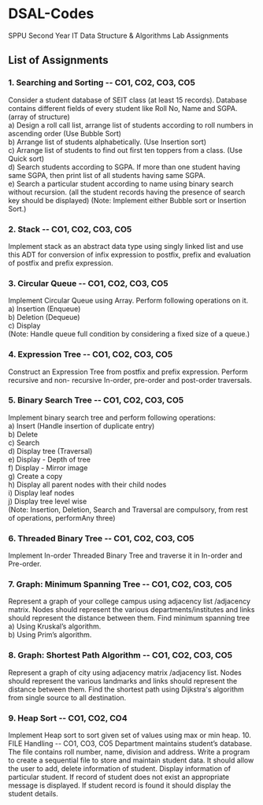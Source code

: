 # DSAL-Codes
SPPU Second Year IT Data Structure & Algorithms Lab Assignments

## List of Assignments
### 1. Searching and Sorting -- CO1, CO2, CO3, CO5 <br>
Consider a student database of SEIT class (at least 15 records). Database contains different fields of every student like Roll No, Name and SGPA.(array of structure)<br>
a) Design a roll call list, arrange list of students according to roll numbers in ascending order (Use Bubble Sort)<br>
b) Arrange list of students alphabetically. (Use Insertion sort)<br>
c) Arrange list of students to find out first ten toppers from a class. (Use Quick sort)<br>
d) Search students according to SGPA. If more than one student having same SGPA, then print list of all students having same SGPA.<br>
e) Search a particular student according to name using binary search without recursion. (all the student records having the presence of search key should be displayed)
(Note: Implement either Bubble sort or Insertion Sort.)<br>
### 2. Stack -- CO1, CO2, CO3, CO5 <br>
Implement stack as an abstract data type using singly linked list and use this ADT for conversion of infix expression to postfix, prefix and evaluation of postfix and prefix expression. <br>
### 3. Circular Queue -- CO1, CO2, CO3, CO5<br>
Implement Circular Queue using Array. Perform following operations on it. <br>
a) Insertion (Enqueue)<br>
b) Deletion (Dequeue)<br>
c) Display<br>
(Note: Handle queue full condition by considering a fixed size of a queue.)<br> 
### 4. Expression Tree -- CO1, CO2, CO3, CO5<br>
Construct an Expression Tree from postfix and prefix expression. Perform recursive and non- recursive In-order, pre-order and post-order traversals.<br> 
### 5. Binary Search Tree -- CO1, CO2, CO3, CO5<br>
Implement binary search tree and perform following operations:<br>
a) Insert (Handle insertion of duplicate entry)<br>
b) Delete<br>
c) Search<br>
d) Display tree (Traversal)<br>
e) Display - Depth of tree<br>
f) Display - Mirror image<br>
g) Create a copy<br>
h) Display all parent nodes with their child nodes<br>
i) Display leaf nodes<br>
j) Display tree level wise<br>
(Note: Insertion, Deletion, Search and Traversal are compulsory, from rest of operations, performAny three) 
### 6. Threaded Binary Tree -- CO1, CO2, CO3, CO5<br>
Implement In-order Threaded Binary Tree and traverse it in In-order and Pre-order. <br>
### 7. Graph: Minimum Spanning Tree -- CO1, CO2, CO3, CO5<br>
Represent a graph of your college campus using adjacency list /adjacency matrix. Nodes should represent the various departments/institutes and links should represent the distance between them. Find minimum spanning tree<br>
a) Using Kruskal’s algorithm.<br>
b) Using Prim’s algorithm.<br>
### 8. Graph: Shortest Path Algorithm -- CO1, CO2, CO3, CO5<br>
Represent a graph of city using adjacency matrix /adjacency list. Nodes should represent the various landmarks and links should represent the distance between them. Find the shortest path using Dijkstra's algorithm from single source to all destination.<br>
### 9. Heap Sort -- CO1, CO2, CO4 <br>
Implement Heap sort to sort given set of values using max or min heap. 10. FILE Handling -- CO1, CO3, CO5
Department maintains student’s database. The file contains roll number, name, division and address. Write a program to create a sequential file to store and maintain student data. It should allow the user to add, delete information of student. Display information of particular student. If record of student does not exist an appropriate message is displayed. If student record is found it should display the student details.
